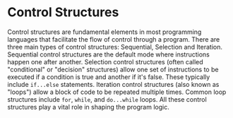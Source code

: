 # Control Structures

Control structures are fundamental elements in most programming languages that facilitate the flow of control through a program. There are three main types of control structures: Sequential, Selection and Iteration. Sequential control structures are the default mode where instructions happen one after another. Selection control structures (often called "conditional" or "decision" structures) allow one set of instructions to be executed if a condition is true and another if it's false. These typically include `if...else` statements. Iteration control structures (also known as "loops") allow a block of code to be repeated multiple times. Common loop structures include `for`, `while`, and `do...while` loops. All these control structures play a vital role in shaping the program logic.